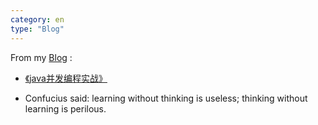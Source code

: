 ```yaml
---
category: en
type: "Blog"
---
```


From my <a href="http://www.duwanjiang.com/">Blog</a> :

* <a href="http://duwanjiang.com/tags/#《java并发编程实战》" target="_blank">《java并发编程实战》</a>

* Confucius said: learning without thinking is useless; thinking without learning is perilous.